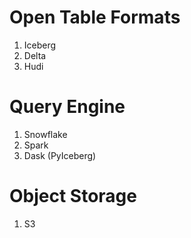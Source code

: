 # Open Table Formats
1. Iceberg
1. Delta
1. Hudi

# Query Engine
1. Snowflake
1. Spark
1. Dask (PyIceberg)

# Object Storage
1. S3
